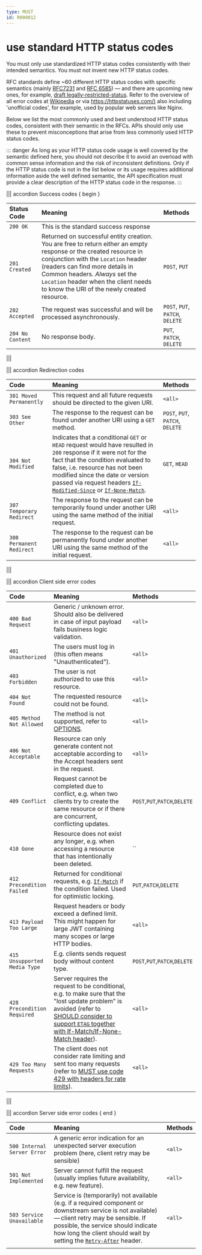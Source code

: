 ```yaml
---
type: MUST
id: R000012
---
```


# use standard HTTP status codes

You must only use standardized HTTP status codes consistently with their intended semantics.
You must not invent new HTTP status codes.

RFC standards define ~60 different HTTP status codes with specific semantics (mainly [RFC7231](https://tools.ietf.org/html/rfc7231#section-6) and [RFC 6585](https://tools.ietf.org/html/rfc6585)) — and there are upcoming new ones, for example, [draft legally-restricted-status](https://tools.ietf.org/html/draft-tbray-http-legally-restricted-status-05).
Refer to the overview of all error codes at [Wikipedia](https://en.wikipedia.org/wiki/List_of_HTTP_status_codes) or via <https://httpstatuses.com/)> also including 'unofficial codes', for example, used by popular web servers like Nginx.

Below we list the most commonly used and best understood HTTP status codes, consistent with their semantic in the RFCs.
APIs should only use these to prevent misconceptions that arise from less commonly used HTTP status codes.

::: danger
As long as your HTTP status code usage is well covered by the semantic defined here, you should not describe it to avoid an overload with common sense information and the risk of inconsistent definitions. Only if the HTTP status code is not in the list below or its usage requires additional information aside the well defined semantic, the API specification must provide a clear description of the HTTP status code in the response.
:::

||| accordion Success codes { begin }

| Status Code      | Meaning                                                                                                                                                                                                                                                                                                                     | Methods                          |
| :--------------- | :-------------------------------------------------------------------------------------------------------------------------------------------------------------------------------------------------------------------------------------------------------------------------------------------------------------------------- | :------------------------------- |
| `200 OK`         | This is the standard success response                                                                                                                                                                                                                                                                                       |                                  |
| `201 Created`    | Returned on successful entity creation. You are free to return either an empty response or the created resource in conjunction with the `Location` header (readers can find more details in Common headers. _Always_ set the `Location` header when the client needs to know the URI of the newly created resource. | `POST`, `PUT`                    |
| `202 Accepted`   | The request was successful and will be processed asynchronously.                                                                                                                                                                                                                                                            | `POST`, `PUT`, `PATCH`, `DELETE` |
| `204 No Content` | No response body.                                                                                                                                                                                                                                                                                                           | `PUT`, `PATCH`, `DELETE`         |

|||

||| accordion Redirection codes

| Code                     | Meaning                                                                                                                                                                                                                                                                                                                                                                                              | Methods                          |
| :----------------------- | :--------------------------------------------------------------------------------------------------------------------------------------------------------------------------------------------------------------------------------------------------------------------------------------------------------------------------------------------------------------------------------------------------- | :------------------------------- |
| `301 Moved Permanently`  | This request and all future requests should be directed to the given URI.                                                                                                                                                                                                                                                                                                                            | `<all>`                          |
| `303 See Other`          | The response to the request can be found under another URI using a `GET` method.                                                                                                                                                                                                                                                                                                                     | `POST`, `PUT`, `PATCH`, `DELETE` |
| `304 Not Modified`       | Indicates that a conditional `GET` or `HEAD` request would have resulted in `200` response if it were not for the fact that the condition evaluated to false, i.e. resource has not been modified since the date or version passed via request headers [`If-Modified-Since`](https://tools.ietf.org/html/rfc7232#section-3.3) or [`If-None-Match`](https://tools.ietf.org/html/rfc7232#section-3.2). | `GET`, `HEAD`                    |
| `307 Temporary Redirect` | The response to the request can be temporarily found under another URI using the same method of the initial request.                                                                                                                                                                                                                                                                                 | `<all>`                          |
| `308 Permanent Redirect` | The response to the request can be permanently found under another URI using the same method of the initial request.                                                                                                                                                                                                                                                                                 | `<all>`                          |

|||

||| accordion Client side error codes

| Code                         | Meaning                                                                                                                                                                                                                                                                               | Methods                          |
| :--------------------------- | :------------------------------------------------------------------------------------------------------------------------------------------------------------------------------------------------------------------------------------------------------------------------------------ | :------------------------------- |
| `400 Bad Request`            | Generic / unknown error. Should also be delivered in case of input payload fails business logic validation.                                                                                                                                                                           | `<all>`                          |
| `401 Unauthorized`           | The users must log in (this often means "Unauthenticated").                                                                                                                                                                                                                           | `<all>`                          |
| `403 Forbidden`              | The user is not authorized to use this resource.                                                                                                                                                                                                                                      | `<all>`                          |
| `404 Not Found`              | The requested resource could not be found.                                                                                                                                                                                                                                            | `<all>`                          |
| `405 Method Not Allowed`     | The method is not supported, refer to [OPTIONS](./guidelines/020_guidelines/030_http/1010_must-use-http-methods-correctly.md).                                                                                                                                                                                                                                           |`<all>`|
|`406 Not Acceptable`| Resource can only generate content not acceptable according to the Accept headers sent in the request.                                                                                                                                                                                |`<all>`|
|`409 Conflict`| Request cannot be completed due to conflict, e.g. when two clients try to create the same resource or if there are concurrent, conflicting updates.                                                                                                                                   |`POST`,`PUT`,`PATCH`,`DELETE`|
|`410 Gone`| Resource does not exist any longer, e.g. when accessing a resource that has intentionally been deleted.                                                                                                                                                                               | ``                               |
|`412 Precondition Failed`| Returned for conditional requests, e.g. [`If-Match`](https://tools.ietf.org/html/rfc7232#section-3.1) if the condition failed. Used for optimistic locking.                                                                                                                           |`PUT`,`PATCH`,`DELETE`|
|`413 Payload Too Large`| Request headers or body exceed a defined limit. This might happen for large JWT containing many scopes or large HTTP bodies.                                                                                                                                                                       |`<all>`|
|`415 Unsupported Media Type` | E.g. clients sends request body without content type.                                                                                                                                                                                                                                 | `POST`,`PUT`,`PATCH`,`DELETE`|
|`428 Precondition Required`| Server requires the request to be conditional, e.g. to make sure that the "lost update problem" is avoided (refer to [SHOULD consider to support `ETAG` together with If-Match/If-None-Match header](./guidelines/020_guidelines/030_http/2020_should-use-etag-together-with-if-match-if-none-match-header-for-concurrrency-control.md)). | `<all>`|
|`429 Too Many Requests`| The client does not consider rate limiting and sent too many requests (refer to [MUST use code 429 with headers for rate limits](./guidelines/020_guidelines/030_http/3040_must-use-code-429-with-headers-for-rate-limits.md)).                                                                                                  |`<all>`                          |

|||

||| accordion Server side error codes { end }

| Code                        | Meaning                                                                                                                                                                                                                                                                                                         | Methods |
| :-------------------------- | :-------------------------------------------------------------------------------------------------------------------------------------------------------------------------------------------------------------------------------------------------------------------------------------------------------------- | :------ |
| `500 Internal Server Error` | A generic error indication for an unexpected server execution problem (here, client retry may be sensible)                                                                                                                                                                                                      | `<all>` |
| `501 Not Implemented`       | Server cannot fulfill the request (usually implies future availability, e.g. new feature).                                                                                                                                                                                                                      | `<all>` |
| `503 Service Unavailable`   | Service is (temporarily) not available (e.g. if a required component or downstream service is not available) — client retry may be sensible. If possible, the service should indicate how long the client should wait by setting the [`Retry-After`](https://tools.ietf.org/html/rfc7231#section-7.1.3) header. | `<all>` |
|||
